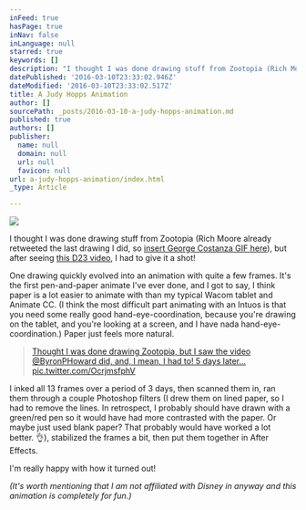 ```yaml
---
inFeed: true
hasPage: true
inNav: false
inLanguage: null
starred: true
keywords: []
description: "I thought I was done drawing stuff from Zootopia (Rich Moore already retweeted the last drawing I did, so\_insert George Costanza GIF here), but after seeing this D23 video, I had to give it a shot!"
datePublished: '2016-03-10T23:33:02.946Z'
dateModified: '2016-03-10T23:33:02.517Z'
title: A Judy Hopps Animation
author: []
sourcePath: _posts/2016-03-10-a-judy-hopps-animation.md
published: true
authors: []
publisher:
  name: null
  domain: null
  url: null
  favicon: null
url: a-judy-hopps-animation/index.html
_type: Article

---
```

![](https://s3-us-west-2.amazonaws.com/the-grid-img/p/94a4386a9a6373b48a351cd0d67f85bc915e4a86.gif)

I thought I was done drawing stuff from Zootopia (Rich Moore already retweeted the last drawing I did, so [insert George Costanza GIF here][0]), but after seeing [this D23 video][1], I had to give it a shot!

One drawing quickly evolved into an animation with quite a few frames. It's the first pen-and-paper animate I've ever done, and I got to say, I think paper is a lot easier to animate with than my typical Wacom tablet and Animate CC. (I think the most difficult part animating with an Intuos is that you need some really good hand-eye-coordination, because you're drawing on the tablet, and you're looking at a screen, and I have nada hand-eye-coordination.) Paper just feels more natural.

> [Thought I was done drawing Zootopia, but I saw the video @ByronPHoward did, and, I mean, I had to! 5 days later... pic.twitter.com/OcrjmsfphV][2]

I inked all 13 frames over a period of  3 days, then scanned them in, ran them through a couple Photoshop filters (I drew them on lined paper, so I had to remove the lines. In retrospect, I probably should have drawn with a green/red pen so it would have had more contrasted with the paper. Or maybe just used blank paper? That probably would have worked a lot better. 👌), stabilized the frames a bit, then put them together in After Effects.

I'm really happy with how it turned out!

_(It's worth mentioning that I am not affiliated with Disney in anyway and this animation is completely for fun.)_

[0]: https://youtu.be/8YaaZZN9VYs?t=20s
[1]: https://www.youtube.com/watch?v=cVBwvtK1ZFI
[2]: http://pic.twitter.com/OcrjmsfphV/